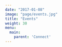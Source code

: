 ```yaml
---
date: "2017-01-08"
image: "page/events.jpg"
title: "Events"
weight: 30
menu:
  main:
    parent: 'Connect'
---
```

